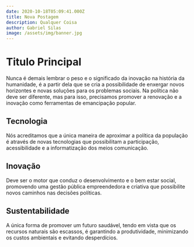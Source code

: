 ```yaml
---
date: 2020-10-18T05:09:41.000Z
title: Nova Postagem
description: Qualquer Coisa
author: Gabriel Silas
image: /assets/img/banner.jpg
---
```


# Titulo Principal

Nunca é demais lembrar o peso e o significado da inovação na história da humanidade, é a partir dela que se cria a possibilidade de enxergar novos horizontes e novas soluções para os problemas sociais. Na política não deve ser diferente, mas para isso, precisamos promover a renovação e a inovação como ferramentas de emancipação popular.

## Tecnologia

Nós acreditamos que a única maneira de aproximar a política da população é através de novas tecnologias que possibilitam a participação, acessibilidade e a informatização dos meios comunicação.

## Inovação

Deve ser o motor que conduz o desenvolvimento e o bem estar social, promovendo uma gestão pública empreendedora e criativa que possibilite novos caminhos nas decisões políticas.

## Sustentabilidade

A única forma de promover um futuro saudável, tendo em vista que os recursos naturais são escassos, é garantindo a produtividade, minimizando os custos ambientais e evitando desperdícios.
